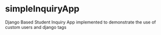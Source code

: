 # simpleInquiryApp
Django Based Student Inquiry App implemented to demonstrate the use of custom users and django tags
